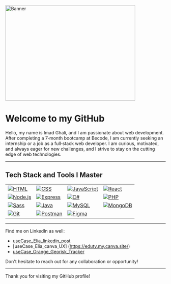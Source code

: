 <img src="https://media.licdn.com/dms/image/v2/D4D12AQH2OxsOo8MwiA/article-cover_image-shrink_720_1280/article-cover_image-shrink_720_1280/0/1690531075163?e=1747872000&v=beta&t=35tG2vYDgaWmOm4U8MhzfmfPErIy4EOpRQ64ohF65Hs" alt="Banner" width="90%" height="300">




# Welcome to my GitHub


Hello, my name is Imad Ghali, and I am passionate about web development. After completing a 7‑month bootcamp at Becode, I am currently seeking an internship or a job as a full‑stack web developer. I am curious, motivated, and always eager for new challenges, and I strive to stay on the cutting edge of web technologies.

---




## Tech Stack and Tools I Master


<table>
  <tr>
    <td><a href="https://developer.mozilla.org/fr/docs/Web/HTML"><img src="https://img.shields.io/badge/HTML-E34F26?logo=html5&logoColor=white" alt="HTML"></a></td>
    <td><a href="https://developer.mozilla.org/fr/docs/Web/CSS"><img src="https://img.shields.io/badge/CSS-1572B6?logo=css3&logoColor=white" alt="CSS"></a></td>
    <td><a href="https://developer.mozilla.org/fr/docs/Web/JavaScript"><img src="https://img.shields.io/badge/JavaScript-F7DF1E?logo=javascript&logoColor=black" alt="JavaScript"></a></td>
    <td><a href="https://reactjs.org"><img src="https://img.shields.io/badge/React-61DAFB?logo=react&logoColor=black" alt="React"></a></td>
  </tr>
  <tr>
    <td><a href="https://nodejs.org"><img src="https://img.shields.io/badge/Node.js-339933?logo=nodedotjs&logoColor=white" alt="Node.js"></a></td>
    <td><a href="https://expressjs.com"><img src="https://img.shields.io/badge/Express-000000?logo=express&logoColor=white" alt="Express"></a></td>
    <td><a href="https://docs.microsoft.com/fr-fr/dotnet/csharp/"><img src="https://img.shields.io/badge/C%23-239120?logo=csharp&logoColor=white" alt="C#"></a></td>
    <td><a href="https://www.php.net"><img src="https://img.shields.io/badge/PHP-777BB4?logo=php&logoColor=white" alt="PHP"></a></td>
  </tr>
  <tr>
    <td><a href="https://sass-lang.com"><img src="https://img.shields.io/badge/Sass-CC6699?logo=sass&logoColor=white" alt="Sass"></a></td>
    <td><a href="https://www.java.com"><img src="https://img.shields.io/badge/Java-007396?logo=java&logoColor=white" alt="Java"></a></td>
    <td><a href="https://www.mysql.com"><img src="https://img.shields.io/badge/MySQL-4479A1?logo=mysql&logoColor=white" alt="MySQL"></a></td>
    <td><a href="https://www.mongodb.com"><img src="https://img.shields.io/badge/MongoDB-4EA94B?logo=mongodb&logoColor=white" alt="MongoDB"></a></td>
  </tr>
  <tr>
    <td><a href="https://git-scm.com"><img src="https://img.shields.io/badge/Git-F05032?logo=git&logoColor=white" alt="Git"></a></td>
    <td><a href="https://www.postman.com"><img src="https://img.shields.io/badge/Postman-FF6C37?logo=postman&logoColor=white" alt="Postman"></a></td>
    <td><a href="https://www.figma.com"><img src="https://img.shields.io/badge/Figma-F24E1E?logo=figma&logoColor=white" alt="Figma"></a></td>
    <td></td>
  </tr>
</table>

---


Find me on LinkedIn as well:

- [useCase_Elia_linkedin_post](https://www.linkedin.com/feed/update/urn:li:activity:7301236089304809472/)
- [useCase_Elia_canva_UX] (https://eduty.my.canva.site/)
- [useCase_Orange_Georisk_Tracker](https://www.linkedin.com/posts/imad-ghali_becode-orangebelgium-orangeishere-activity-7269264726642114561-SlE_?utm_source=share&utm_medium=member_desktop&rcm=ACoAAB-mKUkBfG8BWToM-SWtSJniukLDnIraSaE)

Don't hesitate to reach out for any collaboration or opportunity!

---

Thank you for visiting my GitHub profile!
